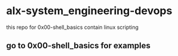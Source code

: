 # alx-system_engineering-devops
this repo for 0x00-shell_basics contain linux scripting 
## go to 0x00-shell_basics for examples
